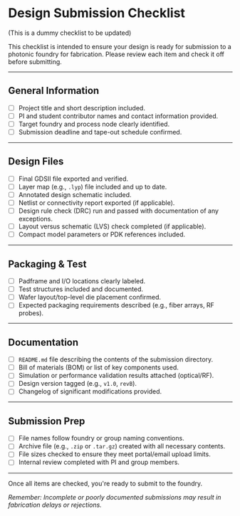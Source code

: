 # Design Submission Checklist

(This is a dummy checklist to be updated)

This checklist is intended to ensure your design is ready for submission to a photonic foundry for fabrication. Please review each item and check it off before submitting.

---

##  General Information

- [ ] Project title and short description included.
- [ ] PI and student contributor names and contact information provided.
- [ ] Target foundry and process node clearly identified.
- [ ] Submission deadline and tape-out schedule confirmed.

---

##  Design Files

- [ ] Final GDSII file exported and verified.
- [ ] Layer map (e.g., `.lyp`) file included and up to date.
- [ ] Annotated design schematic included.
- [ ] Netlist or connectivity report exported (if applicable).
- [ ] Design rule check (DRC) run and passed with documentation of any exceptions.
- [ ] Layout versus schematic (LVS) check completed (if applicable).
- [ ] Compact model parameters or PDK references included.

---

##  Packaging & Test

- [ ] Padframe and I/O locations clearly labeled.
- [ ] Test structures included and documented.
- [ ] Wafer layout/top-level die placement confirmed.
- [ ] Expected packaging requirements described (e.g., fiber arrays, RF probes).

---

##  Documentation

- [ ] `README.md` file describing the contents of the submission directory.
- [ ] Bill of materials (BOM) or list of key components used.
- [ ] Simulation or performance validation results attached (optical/RF).
- [ ] Design version tagged (e.g., `v1.0`, `revB`).
- [ ] Changelog of significant modifications provided.

---

##  Submission Prep

- [ ] File names follow foundry or group naming conventions.
- [ ] Archive file (e.g., `.zip` or `.tar.gz`) created with all necessary contents.
- [ ] File sizes checked to ensure they meet portal/email upload limits.
- [ ] Internal review completed with PI and group members.

---

 Once all items are checked, you're ready to submit to the foundry.

*Remember: Incomplete or poorly documented submissions may result in fabrication delays or rejections.*
